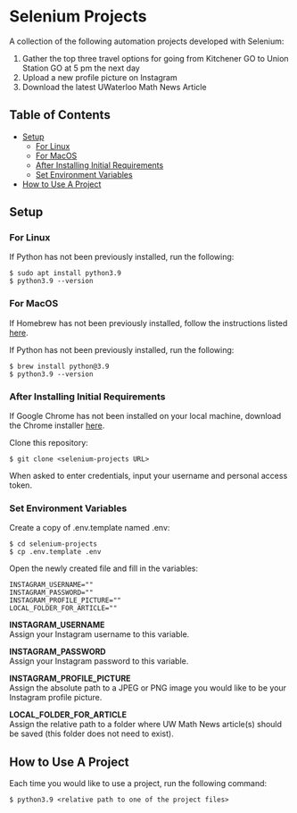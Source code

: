 # Selenium Projects
A collection of the following automation projects developed with Selenium:
1. Gather the top three travel options for going from Kitchener GO to Union Station GO at 5 pm the next day
2. Upload a new profile picture on Instagram
3. Download the latest UWaterloo Math News Article

## Table of Contents
* [Setup](#setup)
  * [For Linux](#for-linux)
  * [For MacOS](#for-macos)
  * [After Installing Initial Requirements](#after-installing-initial-requirements)
  * [Set Environment Variables](#set-environment-variables)
* [How to Use A Project](#how-to-use-a-project)

## Setup 
### For Linux
If Python has not been previously installed, run the following:
```
$ sudo apt install python3.9
$ python3.9 --version
```

### For MacOS
If Homebrew has not been previously installed, follow the instructions listed [here](https://brew.sh/).

If Python has not been previously installed, run the following:
```
$ brew install python@3.9
$ python3.9 --version
```

### After Installing Initial Requirements
If Google Chrome has not been installed on your local machine, download the Chrome installer [here](https://www.google.com/intl/en_ca/chrome/).

Clone this repository:
```
$ git clone <selenium-projects URL>
``` 
When asked to enter credentials, input your username and personal access token.

### Set Environment Variables
Create a copy of .env.template named .env:
```
$ cd selenium-projects
$ cp .env.template .env
``` 
Open the newly created file and fill in the variables:
```
INSTAGRAM_USERNAME=""
INSTAGRAM_PASSWORD=""
INSTAGRAM_PROFILE_PICTURE=""
LOCAL_FOLDER_FOR_ARTICLE=""
``` 
**INSTAGRAM_USERNAME**\
Assign your Instagram username to this variable. 

**INSTAGRAM_PASSWORD**\
Assign your Instagram password to this variable. 

**INSTAGRAM_PROFILE_PICTURE**\
Assign the absolute path to a JPEG or PNG image you would like to be your Instagram profile picture. 

**LOCAL_FOLDER_FOR_ARTICLE**\
Assign the relative path to a folder where UW Math News article(s) should be saved (this folder does not need to exist). 

## How to Use A Project
Each time you would like to use a project, run the following command:
```
$ python3.9 <relative path to one of the project files>
```
